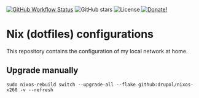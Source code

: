 [![GitHub Workflow Status][github workflow status]][2]
 ![GitHub stars][github stars]
 ![License][mit]
 [![Donate!][donate github]][5]

# Nix (dotfiles) configurations

This repository contains the configuration of my local network at home.

## Upgrade manually

```shell
sudo nixos-rebuild switch --upgrade-all --flake github:drupol/nixos-x260 -v --refresh
```

[github stars]: https://img.shields.io/github/stars/drupol/nixos-x260.svg?style=flat-square
[github workflow status]: https://img.shields.io/github/actions/workflow/status/drupol/nixos-x260/check.yaml?branch=master&style=flat-square
[license]: https://img.shields.io/packagist/l/loophp/collection.svg?style=flat-square
[donate github]: https://img.shields.io/badge/Sponsor-Github-brightgreen.svg?style=flat-square
[7]: https://packagist.org/?query=collection
[2]: https://github.com/loophp/collection/actions
[mit]: https://img.shields.io/badge/License-MIT-green?style=flat-square
[5]: https://github.com/sponsors/drupol
